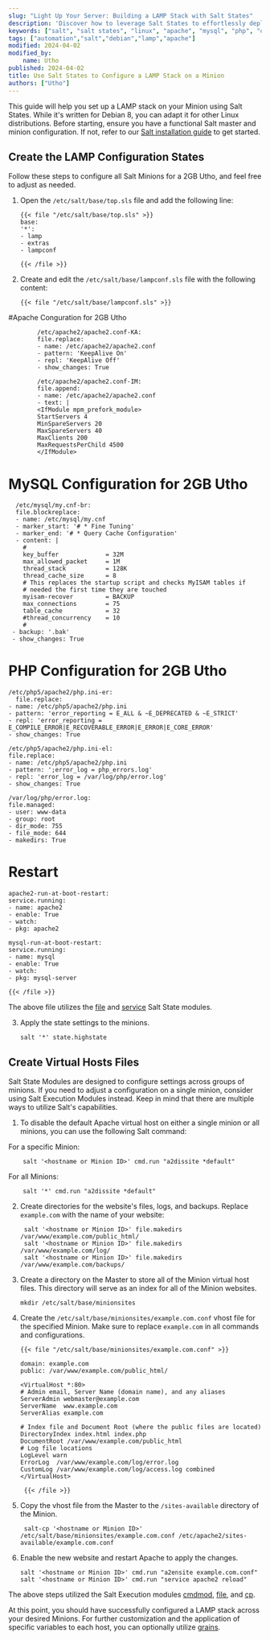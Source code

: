 ```yaml
---
slug: "Light Up Your Server: Building a LAMP Stack with Salt States"
description: 'Discover how to leverage Salt States to effortlessly deploy a LAMP stack on your Utho, with adaptable steps suitable for Debian 8 and other Linux distributions.'
keywords: ["salt", "salt states", "linux", "apache", "mysql", "php", "debian 8"]
tags: ["automation","salt","debian","lamp","apache"]
modified: 2024-04-02
modified_by:
    name: Utho
published: 2024-04-02
title: Use Salt States to Configure a LAMP Stack on a Minion
authors: ["Utho"]
---
```

This guide will help you set up a LAMP stack on your Minion using Salt States. While it's written for Debian 8, you can adapt it for other Linux distributions. Before starting, ensure you have a functional Salt master and minion configuration. If not, refer to our [Salt installation guide](/docs/guides/getting-started-with-salt-basic-installation-and-setup/) to get started.

## Create the LAMP Configuration States
Follow these steps to configure all Salt Minions for a 2GB Utho, and feel free to adjust as needed.
1.  Open the `/etc/salt/base/top.sls` file and add the following line:

        {{< file "/etc/salt/base/top.sls" >}}
        base:
        '*':
        - lamp
        - extras
        - lampconf

        {{< /file >}}


2.  Create and edit the `/etc/salt/base/lampconf.sls` file with the following content:

        {{< file "/etc/salt/base/lampconf.sls" >}}

#Apache Conguration for 2GB Utho

            /etc/apache2/apache2.conf-KA:
            file.replace:
            - name: /etc/apache2/apache2.conf
            - pattern: 'KeepAlive On'
            - repl: 'KeepAlive Off'
            - show_changes: True

            /etc/apache2/apache2.conf-IM:
            file.append:
            - name: /etc/apache2/apache2.conf
            - text: |
            <IfModule mpm_prefork_module>
            StartServers 4
            MinSpareServers 20
            MaxSpareServers 40
            MaxClients 200
            MaxRequestsPerChild 4500
            </IfModule>

# MySQL Configuration for 2GB Utho

      /etc/mysql/my.cnf-br:
      file.blockreplace:
      - name: /etc/mysql/my.cnf
      - marker_start: '# * Fine Tuning'
      - marker_end: '# * Query Cache Configuration'
      - content: |
        #
        key_buffer             = 32M
        max_allowed_packet     = 1M
        thread_stack           = 128K
        thread_cache_size      = 8
        # This replaces the startup script and checks MyISAM tables if
        # needed the first time they are touched
        myisam-recover         = BACKUP
        max_connections        = 75
        table_cache            = 32
        #thread_concurrency    = 10
        #
     - backup: '.bak'
     - show_changes: True

# PHP Configuration for 2GB Utho

    /etc/php5/apache2/php.ini-er:
      file.replace:
    - name: /etc/php5/apache2/php.ini
    - pattern: 'error_reporting = E_ALL & ~E_DEPRECATED & ~E_STRICT'
    - repl: 'error_reporting = E_COMPILE_ERROR|E_RECOVERABLE_ERROR|E_ERROR|E_CORE_ERROR'
    - show_changes: True

    /etc/php5/apache2/php.ini-el:
    file.replace:
    - name: /etc/php5/apache2/php.ini
    - pattern: ';error_log = php_errors.log'
    - repl: 'error_log = /var/log/php/error.log'
    - show_changes: True

    /var/log/php/error.log:
    file.managed:
    - user: www-data
    - group: root
    - dir_mode: 755
    - file_mode: 644
    - makedirs: True

# Restart
    apache2-run-at-boot-restart:
    service.running:
    - name: apache2
    - enable: True
    - watch:
    - pkg: apache2

    mysql-run-at-boot-restart:
    service.running:
    - name: mysql
    - enable: True
    - watch:
    - pkg: mysql-server

    {{< /file >}}

The above file utilizes the [file](http://docs.saltproject.io/en/latest/ref/states/all/salt.states.file.html) and [service](http://docs.saltproject.io/en/latest/ref/states/all/salt.states.service.html) Salt State modules.

3.  Apply the state settings to the minions.

        salt '*' state.highstate

## Create Virtual Hosts Files
Salt State Modules are designed to configure settings across groups of minions. If you need to adjust a configuration on a single minion, consider using Salt Execution Modules instead. Keep in mind that there are multiple ways to utilize Salt's capabilities.

1.  To disable the default Apache virtual host on either a single minion or all minions, you can use the following Salt command:

For a specific Minion:

        salt '<hostname or Minion ID>' cmd.run "a2dissite *default"

For all Minions:

        salt '*' cmd.run "a2dissite *default"

2. Create directories for the website's files, logs, and backups. Replace `example.com` with the name of your website:

        salt '<hostname or Minion ID>' file.makedirs /var/www/example.com/public_html/
        salt '<hostname or Minion ID>' file.makedirs /var/www/example.com/log/
        salt '<hostname or Minion ID>' file.makedirs /var/www/example.com/backups/

3.  Create a directory on the Master to store all of the Minion virtual host files. This directory will serve as an index for all of the Minion websites.

        mkdir /etc/salt/base/minionsites

4.  Create the `/etc/salt/base/minionsites/example.com.conf` vhost file for the specified Minion. Make sure to replace `example.com` in all commands and configurations.

        {{< file "/etc/salt/base/minionsites/example.com.conf" >}}

        domain: example.com
        public: /var/www/example.com/public_html/

        <VirtualHost *:80>
        # Admin email, Server Name (domain name), and any aliases
        ServerAdmin webmaster@example.com
        ServerName  www.example.com
        ServerAlias example.com

        # Index file and Document Root (where the public files are located)
        DirectoryIndex index.html index.php
        DocumentRoot /var/www/example.com/public_html
        # Log file locations
        LogLevel warn
        ErrorLog  /var/www/example.com/log/error.log
        CustomLog /var/www/example.com/log/access.log combined
        </VirtualHost>

         {{< /file >}}

5. Copy the vhost file from the Master to the `/sites-available` directory of the Minion.

        salt-cp '<hostname or Minion ID>' /etc/salt/base/minionsites/example.com.conf /etc/apache2/sites-available/example.com.conf

6.  Enable the new website and restart Apache to apply the changes.

        salt '<hostname or Minion ID>' cmd.run "a2ensite example.com.conf"
        salt '<hostname or Minion ID>' cmd.run "service apache2 reload"

The above steps utilized the Salt Execution modules [cmdmod](http://docs.saltproject.io/en/latest/ref/modules/all/salt.modules.cmdmod.html), [file](http://docs.saltproject.io/en/latest/ref/modules/all/salt.modules.file.html), and [cp](http://docs.saltproject.io/en/latest/ref/modules/all/salt.modules.cp.html).

At this point, you should have successfully configured a LAMP stack across your desired Minions. For further customization and the application of specific variables to each host, you can optionally utilize [grains](http://docs.saltproject.io/en/latest/topics/targeting/grains.html).
